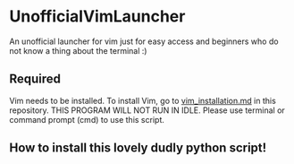 # UnofficialVimLauncher

An unofficial launcher for vim just for easy access and beginners who do not know a thing about the terminal :)

## Required

Vim needs to be installed. To install Vim, go to [vim_installation.md](https://github.com/therealzakie/UnofficialVimLauncher/blob/master/vim_installation.md) in this repository.
THIS PROGRAM WILL NOT RUN IN IDLE.
Please use terminal or command prompt (cmd) to use this script.
## How to install this lovely dudly python script!
